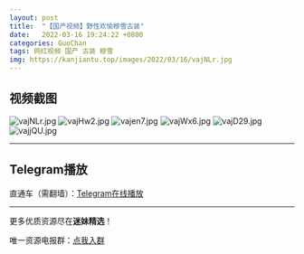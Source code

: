 ```yaml
---
layout: post
title:  "【国产视频】野性欢愉穆雪古装"
date:   2022-03-16 19:24:22 +0800
categories: GuoChan
tags: 网红视频 国产 古装 穆雪
img: https://kanjiantu.top/images/2022/03/16/vajNLr.jpg
---
```



## 视频截图

![vajNLr.jpg](https://kanjiantu.top/images/2022/03/16/vajNLr.jpg)
![vajHw2.jpg](https://kanjiantu.top/images/2022/03/16/vajHw2.jpg)
![vajen7.jpg](https://kanjiantu.top/images/2022/03/16/vajen7.jpg)
![vajWx6.jpg](https://kanjiantu.top/images/2022/03/16/vajWx6.jpg)
![vajD29.jpg](https://kanjiantu.top/images/2022/03/16/vajD29.jpg)
![vajjQU.jpg](https://kanjiantu.top/images/2022/03/16/vajjQU.jpg)

* * *
## Telegram播放

直通车（需翻墙）：[Telegram在线播放](https://t.me/mimeijingxuan/75)

* * *
更多优质资源尽在**迷妹精选**！

唯一资源电报群：[点我入群](https://t.me/mimeijingxuan)


